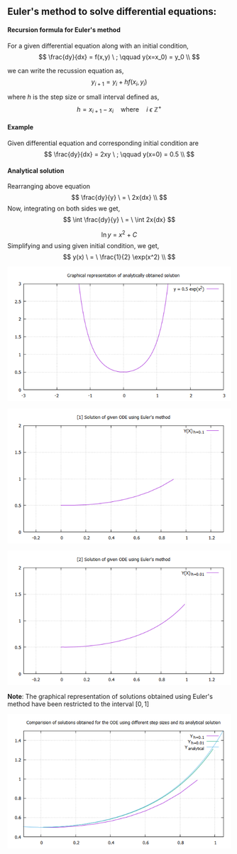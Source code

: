 ## Euler's method to solve differential equations:

#### Recursion formula for Euler's method 

For a given differential equation along with an initial condition,
$$
\frac{dy}{dx} = f(x,y) \ ; \qquad y(x=x_0) = y_0 \\
$$

we can write the recussion equation as,
$$
y_{i+1} = y_i + h f(x_i, y_i)
$$

where $h$ is the step size or small interval defined as,
$$
    h = x_{i+1} - x_i \quad \text{where} \quad i \ \epsilon \ \mathbb{Z^+} 
$$

#### Example
Given differential equation and corresponding initial condition are 
$$
\frac{dy}{dx} = 2xy \ ; \qquad y(x=0) = 0.5 \\
$$

#### Analytical solution

Rearranging above equation
$$
\frac{dy}{y} \ = \ 2x{dx} \\
$$ 
Now, integrating on both sides we get,
$$
\int \frac{dy}{y} \ = \ \int 2x{dx} 
$$ 

$$
    \ln{y} \ = \ x^2 + C
$$
Simplifying and using given initial condition, we get,
$$
y(x) \ = \ \frac{1}{2} \exp(x^2) \\
$$

![Analytical Solution](analytical.png)

![Solution for step size h = 0.1](euler1.png)

![Solution for step size h = 0.01](euler2.png)


**Note**: The graphical representation of solutions obtained using Euler's method have been restricted to the interval $[0,1]$


![Comparision of analytical solution and solutions obtained by Euler's method](euler_comparision.png)
